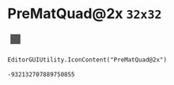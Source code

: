 # PreMatQuad@2x `32x32`
<img src="/img/PreMatQuad@2x.png" width=32 height=32>

``` CSharp
EditorGUIUtility.IconContent("PreMatQuad@2x")
```
```
-932132707889750855
```
